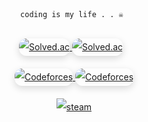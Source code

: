<!-- Header -->
<div align="center">
<code>coding is my life . . ☠️ </code>
</div>
<br>

<p align="center" style="line-height: 2; margin-bottom: 20px;">
  <a href="https://solved.ac/hoxymola" style="margin-right: 10px;">
    <img src="http://mazassumnida.wtf/api/generate_badge?boj=hoxymola" alt="Solved.ac" style="border-radius: 12px; box-shadow: 0 4px 12px rgba(0,0,0,0.15);"/>
    <img src="http://mazandi.herokuapp.com/api?handle=hoxymola" alt="Solved.ac" style="border-radius: 12px; box-shadow: 0 4px 12px rgba(0,0,0,0.15);"/>
  </a>
</p>


<p align="center" style="line-height: 2; margin-bottom: 20px;">
  <a href="https://codeforces.com/profile/hoxym01a">
    <img src="https://cf.leed.at?id=hoxym01a" alt="Codeforces" style="border-radius: 12px; box-shadow: 0 4px 12px rgba(0,0,0,0.15);"/>
  </a>
   <a href="https://codeforces.com/profile/ho_oxymola">
    <img src="https://cf.leed.at?id=ho_oxymola" alt="Codeforces" style="border-radius: 12px; box-shadow: 0 4px 12px rgba(0,0,0,0.15);"/>
  </a>
</p>

<p align="center" style="line-height: 2; margin-bottom: 20px;">
  <a href="https://steamcommunity.com/profiles/76561198843102917/"><img alt="steam" src="https://img.shields.io/badge/Steam-000000?style=for-the-badge&logo=steam&logoColor=white" /></a>
</p>
